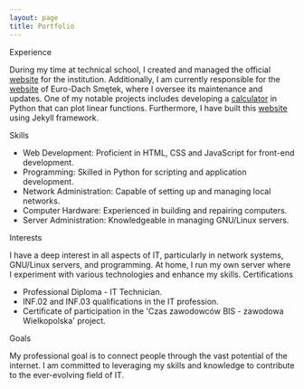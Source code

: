 ```yaml
---
layout: page
title: Portfolio
---
```


Experience

During my time at technical school, I created and managed the official <a href="https://zstpleszew.edupage.org/" target="_blank">website</a> for the institution. Additionally, I am currently responsible for the <a href="https://euro-dach.com/" target="_blank">website</a> of Euro-Dach Smętek, where I oversee its maintenance and updates. One of my notable projects includes developing a <a href="https://github.com/TorSkiZ/Calculator" target="_blank">calculator</a> in Python that can plot linear functions. Furthermore, I have built this <a href="https://github.com/TorSkiZ/Website" target="_blank">website</a> using Jekyll framework.

Skills
- Web Development: Proficient in HTML, CSS and JavaScript for front-end development.
- Programming: Skilled in Python for scripting and application development.
- Network Administration: Capable of setting up and managing local networks.
- Computer Hardware: Experienced in building and repairing computers.
- Server Administration: Knowledgeable in managing GNU/Linux servers.

Interests

I have a deep interest in all aspects of IT, particularly in network systems, GNU/Linux servers, and programming. At home, I run my own server where I experiment with various technologies and enhance my skills.
Certifications

- Professional Diploma - IT Technician.
- INF.02 and INF.03 qualifications in the IT profession.
- Certificate of participation in the 'Czas zawodowców BIS - zawodowa Wielkopolska' project.

Goals

My professional goal is to connect people through the vast potential of the internet. I am committed to leveraging my skills and knowledge to contribute to the ever-evolving field of IT.